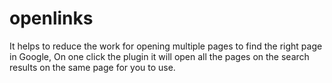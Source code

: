 # openlinks
It helps to reduce the work for opening multiple pages to find the right page in Google, On one click the plugin it will open all the pages on the search results on the same page for you to use.
